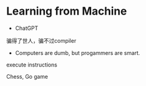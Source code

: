 # Learning from Machine

- ChatGPT

骗得了世人，骗不过compiler

- Computers are dumb, but progammers are smart.

execute instructions

Chess, Go game
